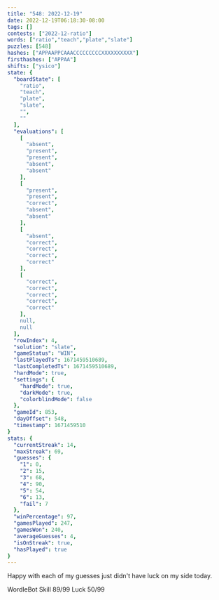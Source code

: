 ```yaml
---
title: "548: 2022-12-19"
date: 2022-12-19T06:18:30-08:00
tags: []
contests: ["2022-12-ratio"]
words: ["ratio","teach","plate","slate"]
puzzles: [548]
hashes: ["APPAAPPCAAACCCCCCCCCXXXXXXXXXX"]
firsthashes: ["APPAA"]
shifts: ["ysico"]
state: {
  "boardState": [
    "ratio",
    "teach",
    "plate",
    "slate",
    "",
    ""
  ],
  "evaluations": [
    [
      "absent",
      "present",
      "present",
      "absent",
      "absent"
    ],
    [
      "present",
      "present",
      "correct",
      "absent",
      "absent"
    ],
    [
      "absent",
      "correct",
      "correct",
      "correct",
      "correct"
    ],
    [
      "correct",
      "correct",
      "correct",
      "correct",
      "correct"
    ],
    null,
    null
  ],
  "rowIndex": 4,
  "solution": "slate",
  "gameStatus": "WIN",
  "lastPlayedTs": 1671459510689,
  "lastCompletedTs": 1671459510689,
  "hardMode": true,
  "settings": {
    "hardMode": true,
    "darkMode": true,
    "colorblindMode": false
  },
  "gameId": 853,
  "dayOffset": 548,
  "timestamp": 1671459510
}
stats: {
  "currentStreak": 14,
  "maxStreak": 69,
  "guesses": {
    "1": 0,
    "2": 15,
    "3": 68,
    "4": 90,
    "5": 54,
    "6": 13,
    "fail": 7
  },
  "winPercentage": 97,
  "gamesPlayed": 247,
  "gamesWon": 240,
  "averageGuesses": 4,
  "isOnStreak": true,
  "hasPlayed": true
}
---
```

<!-- more -->
Happy with each of my guesses just didn't have luck on my side today.

WordleBot
Skill 89/99
Luck 50/99
